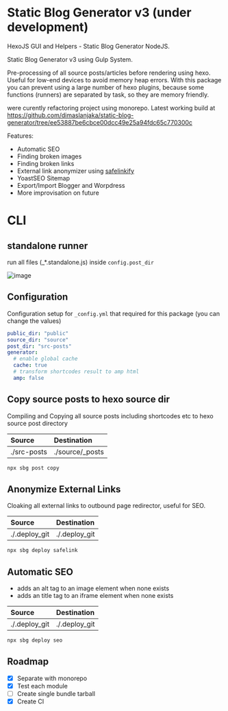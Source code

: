 # Static Blog Generator v3 (under development)
HexoJS GUI and Helpers - Static Blog Generator NodeJS.

Static Blog Generator v3 using Gulp System.

Pre-processing of all source posts/articles before rendering using hexo. Useful for low-end devices to avoid memory heap errors. With this package you can prevent using a large number of hexo plugins, because some functions (runners) are separated by task, so they are memory friendly.

were curently refactoring project using monorepo. Latest working build at https://github.com/dimaslanjaka/static-blog-generator/tree/ee53887be6cbce00dcc49e25a94fdc65c770300c

Features:
- Automatic SEO
- Finding broken images
- Finding broken links
- External link anonymizer using [safelinkify](https://www.npmjs.com/package/safelinkify)
- YoastSEO Sitemap
- Export/Import Blogger and Worpdress
- More improvisation on future

# CLI
## standalone runner
run all files (_*.standalone.js) inside `config.post_dir`

![image](https://user-images.githubusercontent.com/12471057/214767877-79641e0d-dcf6-480a-aee3-689fd584d5e8.png)

## Configuration
Configuration setup for `_config.yml` that required for this package (you can change the values)
```yaml
public_dir: "public"
source_dir: "source"
post_dir: "src-posts"
generator:
  # enable global cache
  cache: true
  # transform shortcodes result to amp html
  amp: false
```

## Copy source posts to hexo source dir
Compiling and Copying all source posts including shortcodes etc to hexo source post directory

| Source | Destination |
| :--- | :--- |
| ./src-posts | ./source/_posts |

```bash
npx sbg post copy
```

## Anonymize External Links
Cloaking all external links to outbound page redirector, useful for SEO.

| Source | Destination |
| :--- | :--- |
| ./.deploy_git | ./.deploy_git |

```bash
npx sbg deploy safelink
```

## Automatic SEO
- adds an alt tag to an image element when none exists
- adds an title tag to an iframe element when none exists

| Source | Destination |
| :--- | :--- |
| ./.deploy_git | ./.deploy_git |

```bash
npx sbg deploy seo
```

## Roadmap
- [x] Separate with monorepo
- [x] Test each module
- [ ] Create single bundle tarball
- [x] Create CI
